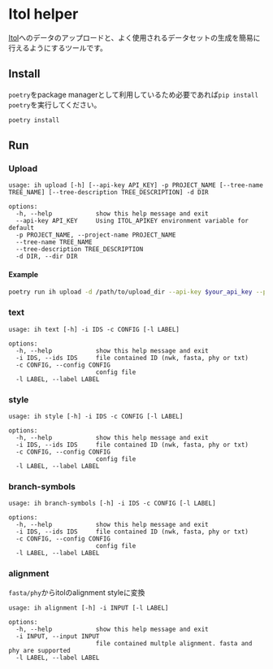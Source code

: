 # Itol helper

[Itol](https://itol.embl.de)へのデータのアップロードと、よく使用されるデータセットの生成を簡易に行えるようにするツールです。

## Install

`poetry`をpackage managerとして利用しているため必要であれば`pip install poetry`を実行してください。

```bash
poetry install
```

## Run

### Upload

```
usage: ih upload [-h] [--api-key API_KEY] -p PROJECT_NAME [--tree-name TREE_NAME] [--tree-description TREE_DESCRIPTION] -d DIR

options:
  -h, --help            show this help message and exit
  --api-key API_KEY     Using ITOL_APIKEY environment variable for default
  -p PROJECT_NAME, --project-name PROJECT_NAME
  --tree-name TREE_NAME
  --tree-description TREE_DESCRIPTION
  -d DIR, --dir DIR
```

#### Example

```bash
poetry run ih upload -d /path/to/upload_dir --api-key $your_api_key --project-name $your_project_name
```

### text

```
usage: ih text [-h] -i IDS -c CONFIG [-l LABEL]

options:
  -h, --help            show this help message and exit
  -i IDS, --ids IDS     file contained ID (nwk, fasta, phy or txt)
  -c CONFIG, --config CONFIG
                        config file
  -l LABEL, --label LABEL
```

### style

```
usage: ih style [-h] -i IDS -c CONFIG [-l LABEL]

options:
  -h, --help            show this help message and exit
  -i IDS, --ids IDS     file contained ID (nwk, fasta, phy or txt)
  -c CONFIG, --config CONFIG
                        config file
  -l LABEL, --label LABEL
```

### branch-symbols

```
usage: ih branch-symbols [-h] -i IDS -c CONFIG [-l LABEL]

options:
  -h, --help            show this help message and exit
  -i IDS, --ids IDS     file contained ID (nwk, fasta, phy or txt)
  -c CONFIG, --config CONFIG
                        config file
  -l LABEL, --label LABEL
```

### alignment

`fasta/phy`からitolのalignment styleに変換

```
usage: ih alignment [-h] -i INPUT [-l LABEL]

options:
  -h, --help            show this help message and exit
  -i INPUT, --input INPUT
                        file contained multple alignment. fasta and phy are supported
  -l LABEL, --label LABEL
```
